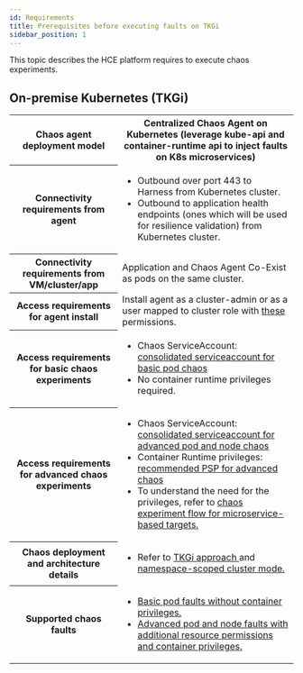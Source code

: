 ```yaml
---
id: Requirements
title: Prerequisites before executing faults on TKGi
sidebar_position: 1
---
```


This topic describes the HCE platform requires to execute chaos experiments.

## On-premise Kubernetes (TKGi)

<table>
<tr>
    <th> Chaos agent deployment model </th>
	<th> Centralized Chaos Agent on Kubernetes (leverage kube-api and container-runtime api to inject faults on K8s microservices) </th>
</tr>
<tr>
    <th> Connectivity requirements from agent </th>
    <td><ul><li>Outbound over port 443 to Harness from Kubernetes cluster. </li>
	<li> Outbound to application health endpoints (ones which will be used for resilience validation) from Kubernetes cluster. </li></ul></td>
</tr>
<tr>
    <th> Connectivity requirements from VM/cluster/app </th>
    <td> Application and Chaos Agent Co-Exist as pods on the same cluster. </td>
</tr>
<tr>
	<th> Access requirements for agent install </th>
	<td> Install agent as a cluster-admin or as a user mapped to cluster role with <a href="/docs/chaos-engineering/use-harness-ce/chaos-faults/kubernetes/permissions/Kubernetes%20chaos%20agent%20installation%20access%20requirements">these</a> permissions. </td>
</tr>

<tr>
	<th> Access requirements for basic chaos experiments </th>
	<td><ul><li>Chaos ServiceAccount: <a href = "https://hce-docs.github.io/platform-wise-chaos-info/TKGi/Kubernetes/basic-pod-chaos-access-requirements.html"> consolidated serviceaccount for basic pod chaos </a></li>
    <li>No container runtime privileges required.</li></ul></td>
</tr>
<tr>
	<th> Access requirements for advanced chaos experiments </th>
	<td><ul><li>Chaos ServiceAccount: <a href="https://hce-docs.github.io/platform-wise-chaos-info/TKGi/Kubernetes/advanced-pod-and-node-chaos-access-requirements.html"> consolidated serviceaccount for advanced pod and node chaos </a> </li>
<li>Container Runtime privileges: <a href="https://github.com/hce-docs/platform-wise-chaos-info/blob/main/TKGi/Kubernetes/recommended-psp-for-advanced-pod-chaos.yaml"> recommended PSP for advanced chaos </a> </li>
<li>To understand the need for the privileges, refer to <a href="/docs/chaos-engineering/use-harness-ce/chaos-faults/kubernetes/classification#pod-faults-microservices-based-faults"> chaos experiment flow for microservice-based targets. </a> </li></ul></td>
</tr>
<tr>
		<th> Chaos deployment and architecture details </th>
        <td><ul><li> Refer to <a href="/docs/chaos-engineering/use-harness-ce/chaos-faults/cloud-foundry/CF%20chaos%20components%20and%20their%20deployment%20architecture#run-lci-in-diego-cells-hosting-the-app-instances"> TKGi approach </a> and <a href="/docs/chaos-engineering/use-harness-ce/chaos-faults/kubernetes/classification#namespace-scope-mode"> namespace-scoped cluster mode. </a></li></ul></td>
</tr>
<tr>
		<th> Supported chaos faults	</th>
		<td><ul><li><a href = "https://github.com/hce-docs/platform-wise-chaos-info/blob/main/TKGi/Kubernetes/basic-pod-faults-without-container-privileges.md"> Basic pod faults without container privileges. </a></li>
		<li><a href= "https://github.com/hce-docs/platform-wise-chaos-info/blob/main/TKGi/Kubernetes/advanced-pod-and-node-faults-which-need-container-privileges.md"> Advanced pod and node faults with additional resource permissions and container privileges. </a></li></ul></td>
</tr>
</table>